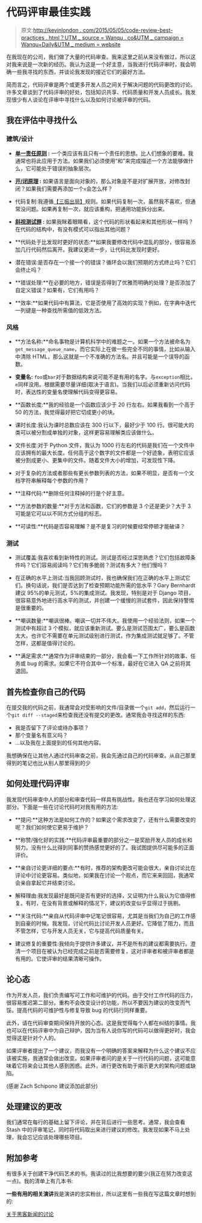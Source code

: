 # 代码评审最佳实践

> 原文:[http://kevinlondon . com/2015/05/05/code-review-best-practices . html？UTM _ source = Wanqu . co&UTM _ campaign = Wanqu+Daily&UTM _ medium = website](http://kevinlondon.com/2015/05/05/code-review-best-practices.html?utm_source=wanqu.co&utm_campaign=Wanqu+Daily&utm_medium=website)



在我现在的公司，我们做了大量的代码审查。我来这里之前从来没有做过，所以这对我来说是一次新的经历。我认为这是一个好主意，当我进行代码评审时，我会明确一些我寻找的东西，并谈论我发现的接近它们的最好方法。

简而言之，代码评审是两个或更多开发人员之间关于解决问题的代码更改的讨论。许多文章谈到了代码评审的好处，包括知识共享、代码质量和开发人员成长。我发现很少有人谈论在评审中寻找什么以及如何讨论被评审的代码。

## 我在评估中寻找什么

### 建筑/设计

*   **[单一责任原则](https://en.wikipedia.org/wiki/Single_responsibility_principle) :** 一个类应该有且只有一个责任的思想。比人们想象的要难。我通常也将此应用于方法。如果我们必须使用“和”来完成描述一个方法能够做什么，它可能处于错误的抽象层次。

*   **[开/闭原理](https://en.wikipedia.org/wiki/Open/closed_principle) :** 如果语言是面向对象的，那么对象是不是对扩展开放，对修改封闭？如果我们需要再添加一个`x`会怎么样？

*   代码复制:我遵循[【三振出局】](http://c2.com/cgi/wiki?ThreeStrikesAndYouRefactor)规则。如果代码复制一次，虽然我不喜欢，但通常没问题。如果再复制一次，就应该重构，把通用功能拆分出来。

*   **[斜视测试罪](http://robertheaton.com/2014/06/20/code-review-without-your-eyes/) :** 如果我眯着眼睛看，这个代码的形状看起来和其他形状一样吗？在代码的结构中，有没有模式可以指出其他问题？

*   **代码处于比发现时更好的状态:**如果我要修改代码中混乱的部分，很容易添加几行代码然后离开。我建议更进一步，让代码比发现时更好。

*   潜在错误:是否存在一个接一个的错误？循环会以我们预期的方式终止吗？它们会终止吗？

*   **错误处理:**在必要的地方，错误是否得到了优雅而明确的处理？是否添加了自定义错误？如果有，它们有用吗？

*   **效率:**如果代码中有算法，它是否使用了高效的实现？例如，在字典中迭代一列键是一种查找所需值的低效方法。

### 风格

*   **方法名称:**命名事物是计算机科学中的难题之一。如果一个方法被命名为`get_message_queue_name`，而它实际上在做一些完全不同的事情，比如从输入中清除 HTML，那么这就是一个不准确的方法名。并且可能是一个误导的函数。

*   **变量名:** `foo`或`bar`对于数据结构来说可能不是有用的名字。与`exception`相比，`e`同样没用。根据需要尽量详细(取决于语言)。当我们以后必须重新访问代码时，表达性的变量名使理解代码变得更容易。

*   **函数长度:**我的经验是一个函数应该少于 20 行左右。如果我看到一个高于 50 的方法，我觉得最好把它切成更小的块。

*   课时长度:我认为课时总数应该在 300 行以下，最好少于 100 行。很可能大的类可以被分割成单独的对象，这样更容易理解类应该做什么。

*   文件长度:对于 Python 文件，我认为 1000 行左右的代码是我们在一个文件中应该拥有的最大长度。任何高于这个数字的文件都是一个好迹象，表明它应该被分割成更小、更集中的文件。随着文件大小的增加，可发现性下降。

*   对于复杂的方法或者那些有更长参数列表的方法，如果不明显，是否有一个文档字符串解释每个参数的作用？

*   **注释代码:**删除任何注释掉的行是个好主意。

*   **方法参数的数量:**对于方法和函数，它们的参数是 3 个还是更少？大于 3 可能是它可以以不同方式分组的标志。

*   **可读性:**代码是否容易理解？是不是复习的时候要经常停顿才能破译？

### 测试

*   测试覆盖:我喜欢看到新特性的测试。测试是否经过深思熟虑？它们包括故障条件吗？它们容易阅读吗？它们有多脆弱？测试有多大？他们慢吗？

*   在正确的水平上测试:当我回顾测试时，我也确保我们在正确的水平上测试它们。换句话说，我们是否达到了检查预期功能所需的低水平？Gary Bernhardt 建议 95%的单元测试，5%的集成测试。我发现，特别是对于 Django 项目，很容易意外地进行高水平的测试，并创建一个缓慢的测试套件，因此保持警惕是很重要的。

*   **嘲讽数量:**嘲讽很棒。嘲讽一切并不伟大。我使用一个经验法则，如果一个测试中有超过 3 个模拟，就应该重新测试。要么是测试范围太广，要么是函数太大。也许它不需要在单元测试级别进行测试，作为集成测试就足够了。不管怎样，这都是值得讨论的。

*   **满足需求:**通常作为评审结束的一部分，我会看一下工作所针对的故事、任务或 bug 的需求。如果它不符合其中一个标准，最好在它进入 QA 之前将其退回。

## 首先检查你自己的代码

在提交我的代码之前，我通常会对受影响的文件/目录做一个`git add`，然后运行一个`git diff --staged`来检查我还没有提交的更改。通常我会寻找这样的东西:

*   我是否留下了评论或待办事项？
*   那个变量名有意义吗？
*   …以及我在上面提到的任何其他内容。

我想确保在让其他人通过代码审查之前，我会先通过自己的代码审查。从自己那里得到的笔记也比从别人那里得到的少

## 如何处理代码评审

我发现代码审查中人的部分和审查代码一样具有挑战性。我也还在学习如何处理这部分。下面是一些在讨论代码时对我有用的方法:

*   **提问:**这种方法是如何工作的？如果这个需求改变了，还有什么需要改变的呢？我们如何使它更易于维护？

*   **称赞/强化好的实践:**代码评审最重要的部分之一是奖励开发人员的成长和努力。没有什么比得到同事的赞扬感觉更好的了。我试图提供尽可能多的正面评价。

*   **亲自讨论更详细的要点:**有时，推荐的架构更改可能会很大，亲自讨论比在评论中讨论更容易。类似地，如果我在讨论一个观点，而它来来回回，我通常会亲自拿起它并结束讨论。

*   解释理由:我发现最好是既问是否有更好的选择，又证明为什么我认为它值得修复。有时，在没有背景或解释的情况下，建议的改变似乎显得过于挑剔。

*   **关注代码:**亲自从代码评审中记笔记很容易，尤其是当我们为自己的工作感到自豪的时候。我发现，讨论代码比讨论开发人员更好。它降低了阻力，而且不管怎样，它与开发人员无关，它与提高代码质量有关。

*   建议修复的重要性:我倾向于提供许多建议，并不是所有的建议都需要执行。澄清一个项目在被认为已经完成之前是否需要修复，这对评审者和被评审者都是有用的。它使评审的结果清晰可操作。

## 论心态

作为开发人员，我们负责编写可工作和可维护的代码。由于交付工作代码的压力，很容易推迟第二部分。重构不会改变设计的功能，所以不要因为建议的改变而气馁。提高代码的可维护性与修复导致 bug 的代码行同样重要。

此外，请在代码审查期间保持开放的心态。这是我觉得每个人都在纠结的事情。我也可以在代码评审中为自己辩护，因为当有人说你写的代码可以做得更好时，我会觉得这是针对个人的。

如果评审者提出了一个建议，而我没有一个明确的答案来解释为什么这个建议不应该被实施，我通常会做出改变。如果评审者问的是关于一行代码的问题，这可能意味着它将来会让其他人感到困惑。此外，进行更改有助于揭示更大的架构问题或缺陷。

(感谢 Zach Schipono 建议添加此部分)

## 处理建议的更改

我们通常在每行的基础上留下评论，并在背后进行一些思考。通常，我会查看 Stash 中的评审笔记，同时将代码取出来进行建议的修改。我发现如果不马上处理，我会忘记应该处理哪些项目。

## 附加参考

有很多关于创建干净代码艺术的书。我读过的比我想要的要少(我正在努力改变这一点)。我的清单上有几本书:

**一些有用的相关演讲**我是演讲的忠实粉丝，所以这里有一些我在写这篇文章时想到的:

[关于黑客新闻的讨论](https://news.ycombinator.com/item?id=9517892)


